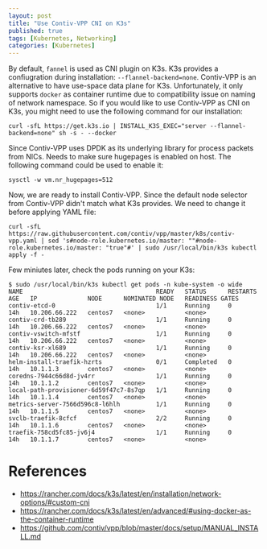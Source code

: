 ```yaml
---
layout: post
title: "Use Contiv-VPP CNI on K3s"
published: true
tags: [Kubernetes, Networking]
categories: [Kubernetes]
---
```


By default, `fannel` is used as CNI plugin on K3s. K3s provides a confiugration during installation: `--flannel-backend=none`. Contiv-VPP is an alternative to have use-space data plane for K3s. Unfortunately, it only supports `docker` as container runtime due to compatibility issue on naming of network namespace. So if you would like to use Contiv-VPP as CNI on K3s, you might need to use the following command for our installation:

    curl -sfL https://get.k3s.io | INSTALL_K3S_EXEC="server --flannel-backend=none" sh -s - --docker
    
Since Contiv-VPP uses DPDK as its underlying library for process packets from NICs. Needs to make sure hugepages is enabled on host. The following command could be used to enable it:

    sysctl -w vm.nr_hugepages=512
    
Now, we are ready to install Contiv-VPP. Since the default node selector from Contiv-VPP didn't match what K3s provides. We need to change it before applying YAML file:

    curl -sfL https://raw.githubusercontent.com/contiv/vpp/master/k8s/contiv-vpp.yaml | sed 's#node-role.kubernetes.io/master: ""#node-role.kubernetes.io/master: "true"#' | sudo /usr/local/bin/k3s kubectl apply -f -
    
Few miniutes later, check the pods running on your K3s:
```
$ sudo /usr/local/bin/k3s kubectl get pods -n kube-system -o wide
NAME                                     READY   STATUS      RESTARTS   AGE   IP              NODE      NOMINATED NODE   READINESS GATES
contiv-etcd-0                            1/1     Running     0          14h   10.206.66.222   centos7   <none>           <none>
contiv-crd-tb289                         1/1     Running     0          14h   10.206.66.222   centos7   <none>           <none>
contiv-vswitch-mfstf                     1/1     Running     0          14h   10.206.66.222   centos7   <none>           <none>
contiv-ksr-xl689                         1/1     Running     0          14h   10.206.66.222   centos7   <none>           <none>
helm-install-traefik-hzrts               0/1     Completed   0          14h   10.1.1.3        centos7   <none>           <none>
coredns-7944c66d8d-jv4rr                 1/1     Running     0          14h   10.1.1.2        centos7   <none>           <none>
local-path-provisioner-6d59f47c7-8s7qp   1/1     Running     0          14h   10.1.1.4        centos7   <none>           <none>
metrics-server-7566d596c8-l6hlh          1/1     Running     0          14h   10.1.1.5        centos7   <none>           <none>
svclb-traefik-8cfcf                      2/2     Running     0          14h   10.1.1.6        centos7   <none>           <none>
traefik-758cd5fc85-jv6j4                 1/1     Running     0          14h   10.1.1.7        centos7   <none>           <none>
```

# References
  - <https://rancher.com/docs/k3s/latest/en/installation/network-options/#custom-cni>
  - <https://rancher.com/docs/k3s/latest/en/advanced/#using-docker-as-the-container-runtime>
  - <https://github.com/contiv/vpp/blob/master/docs/setup/MANUAL_INSTALL.md>
